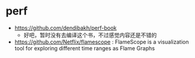 # perf
- https://github.com/dendibakh/perf-book
  - 好吧，暂时没有去编译这个书，不过感觉内容还是不错的
- https://github.com/Netflix/flamescope : FlameScope is a visualization tool for exploring different time ranges as Flame Graphs
